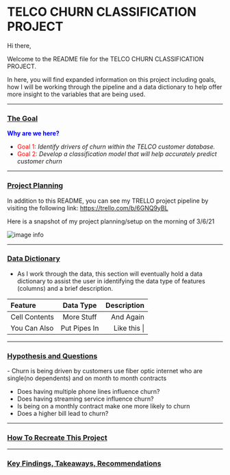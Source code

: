 <h1> TELCO CHURN CLASSIFICATION PROJECT </h1>

Hi there,

Welcome to the README file for the TELCO CHURN CLASSIFICATION PROJECT.

In here, you will find expanded information on this project including goals, how I will be working through the pipeline and a data dictionary to help offer more insight to the variables that are being used.

-------------------
<h3><u>The Goal</u></h3>

<font color = blue>**Why are we here?**</font>

* <font color = red>Goal 1:</font> <i>Identify drivers of churn within the TELCO customer database.</i>
* <font color = red>Goal 2:</font> <i>Develop a classification model that will help accurately predict customer churn</i>

------------------
<H3><u> Project Planning </u></H3>

In addition to this README, you can see my TRELLO project pipeline by visiting the following link: https://trello.com/b/6GNQ9yBL

Here is a snapshot of my project planning/setup on the morning of 3/6/21

![image info](https://i.ibb.co/wc4zqnG/tc-ppline.png)
  

-------------

<h3><u>Data Dictionary</u></h3>
    
-  As I work through the data, this section will eventually hold a data dictionary to assist the user in identifying the data type of features (columns) and a brief description.



|   Feature      |  Data Type   | Description    |
| :------------- | :----------: | -----------: |
|  Cell Contents | More Stuff   | And Again    |
| You Can Also   | Put Pipes In | Like this \| |

-------------------
  <h3><u>Hypothesis and Questions</u></h3>
 - Churn is being driven by customers use fiber optic internet who are single(no dependents) and on month to month contracts
 
 - Does having multiple phone lines influence churn?
 - Does having streaming service influence churn?
 - Is being on a monthly contract make one more likely to churn
 - Does a higher bill lead to churn?
 
 
--------------------
 <h3><u>How To Recreate This Project</u></h3>
 
 
 
 
--------------------

 <h3><u>Key Findings, Takeaways, Recommendations</u></h3>